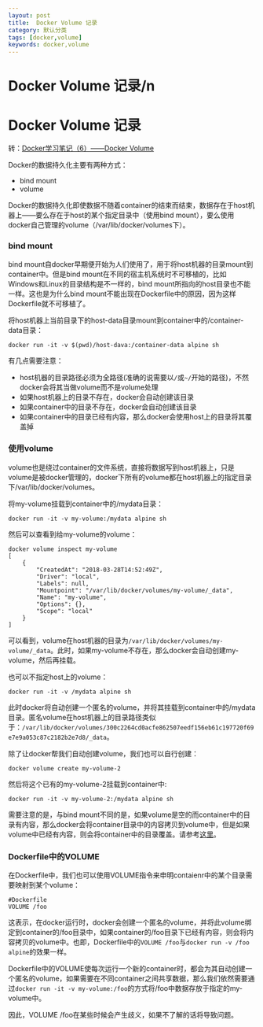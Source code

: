 ```yaml
---
layout: post
title:  Docker Volume 记录
category: 默认分类
tags: [docker,volume]
keywords: docker,volume
---
```


# Docker Volume 记录/n
Docker Volume 记录
============================
转：[Docker学习笔记（6）——Docker Volume](https://www.jianshu.com/p/ef0f24fd0674)

Docker的数据持久化主要有两种方式：

*   bind mount
*   volume

Docker的数据持久化即使数据不随着container的结束而结束，数据存在于host机器上——要么存在于host的某个指定目录中（使用bind mount），要么使用docker自己管理的volume（/var/lib/docker/volumes下）。

### bind mount

bind mount自docker早期便开始为人们使用了，用于将host机器的目录mount到container中。但是bind mount在不同的宿主机系统时不可移植的，比如Windows和Linux的目录结构是不一样的，bind mount所指向的host目录也不能一样。这也是为什么bind mount不能出现在Dockerfile中的原因，因为这样Dockerfile就不可移植了。

将host机器上当前目录下的host-data目录mount到container中的/container-data目录：

    docker run -it -v $(pwd)/host-dava:/container-data alpine sh
    

有几点需要注意：

*   host机器的目录路径必须为全路径(准确的说需要以`/`或`~/`开始的路径)，不然docker会将其当做volume而不是volume处理
*   如果host机器上的目录不存在，docker会自动创建该目录
*   如果container中的目录不存在，docker会自动创建该目录
*   如果container中的目录已经有内容，那么docker会使用host上的目录将其覆盖掉

### 使用volume

volume也是绕过container的文件系统，直接将数据写到host机器上，只是volume是被docker管理的，docker下所有的volume都在host机器上的指定目录下/var/lib/docker/volumes。

将my-volume挂载到container中的/mydata目录：

    docker run -it -v my-volume:/mydata alpine sh
    

然后可以查看到给my-volume的volume：

    docker volume inspect my-volume
    [
        {
            "CreatedAt": "2018-03-28T14:52:49Z",
            "Driver": "local",
            "Labels": null,
            "Mountpoint": "/var/lib/docker/volumes/my-volume/_data",
            "Name": "my-volume",
            "Options": {},
            "Scope": "local"
        }
    ]
    

可以看到，volume在host机器的目录为`/var/lib/docker/volumes/my-volume/_data`。此时，如果my-volume不存在，那么docker会自动创建my-volume，然后再挂载。

也可以不指定host上的volume：

    docker run -it -v /mydata alpine sh
    

此时docker将自动创建一个匿名的volume，并将其挂载到container中的/mydata目录。匿名volume在host机器上的目录路径类似于：`/var/lib/docker/volumes/300c2264cd0acfe862507eedf156eb61c197720f69e7e9a053c87c2182b2e7d8/_data`。

除了让docker帮我们自动创建volume，我们也可以自行创建：

    docker volume create my-volume-2
    

然后将这个已有的my-volume-2挂载到container中:

    docker run -it -v my-volume-2:/mydata alpine sh
    

需要注意的是，与bind mount不同的是，如果volume是空的而container中的目录有内容，那么docker会将container目录中的内容拷贝到volume中，但是如果volume中已经有内容，则会将container中的目录覆盖。请参考[这里](https://medium.com/@yaofei/docker-volume-what-i-learned-27134081d6d9)。

### Dockerfile中的VOLUME

在Dockerfile中，我们也可以使用VOLUME指令来申明contaienr中的某个目录需要映射到某个volume：

    #Dockerfile
    VOLUME /foo
    

这表示，在docker运行时，docker会创建一个匿名的volume，并将此volume绑定到container的/foo目录中，如果container的/foo目录下已经有内容，则会将内容拷贝的volume中。也即，Dockerfile中的`VOLUME /foo`与`docker run -v /foo alpine`的效果一样。

Dockerfile中的VOLUME使每次运行一个新的container时，都会为其自动创建一个匿名的volume，如果需要在不同container之间共享数据，那么我们依然需要通过`docker run -it -v my-volume:/foo`的方式将/foo中数据存放于指定的my-volume中。

因此，VOLUME /foo在某些时候会产生歧义，如果不了解的话将导致问题。

